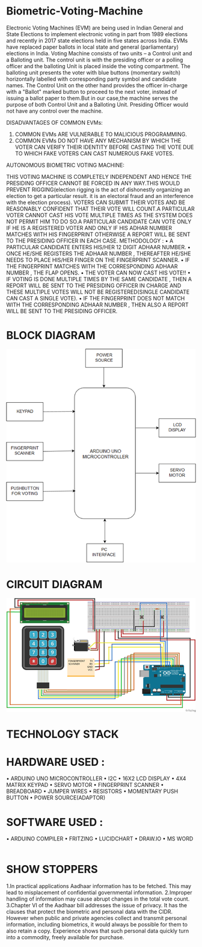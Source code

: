 #                                                        Biometric-Voting-Machine

Electronic Voting Machines (EVM) are being used  in Indian General and State Elections to implement electronic voting in part from 1989 elections and recently in 2017 state elections held in five states across India. EVMs have replaced paper ballots in local state and general (parliamentary) elections in India.
      Voting Machine consists of two units – a Control unit and a Balloting unit. The control unit is with the presiding officer or a polling officer and the balloting Unit is placed inside the voting compartment. The balloting unit presents the voter with blue buttons (momentary switch) horizontally labelled with corresponding party symbol and candidate names. The Control Unit on the other hand provides the officer in-charge with a "Ballot" marked button to proceed to the next voter, instead of issuing a ballot paper to them.But in our case,the machine serves the purpose of both Control Unit and a Balloting Unit. Presiding Officer would not have any control over the machine.

DISADVANTAGES  OF  COMMON  EVMs:

1. COMMON EVMs ARE VULNERABLE TO MALICIOUS PROGRAMMING.
2. COMMON EVMs DO NOT HAVE ANY MECHANISM BY WHICH THE VOTER CAN VERIFY THEIR IDENTITY BEFORE CASTING THE VOTE DUE TO WHICH FAKE VOTERS CAN CAST NUMEROUS FAKE VOTES.

AUTONOMOUS  BIOMETRIC VOTING MACHINE:

THIS VOTING MACHINE IS COMPLETELY INDEPENDENT AND HENCE THE PRESIDING OFFICER CANNOT BE FORCED IN ANY WAY.THIS WOULD PREVENT RIGGING(election rigging is the act of dishonestly organizing an election to get a particular result. it is an electoral fraud and an interference with the election process). 
VOTERS CAN SUBMIT THEIR VOTES AND BE REASONABLY CONFIDENT THAT THEIR VOTE WILL COUNT.A PARTICULAR VOTER CANNOT CAST HIS VOTE MULTIPLE TIMES AS THE SYSTEM DOES NOT PERMIT HIM TO DO SO.A PARTICULAR CANDIDATE CAN VOTE ONLY IF HE IS A REGISTERED VOTER AND ONLY IF HIS ADHAR NUMBER MATCHES WITH HIS FINGERPRINT OTHERWISE A REPORT WILL BE SENT TO THE PRESIDING OFFICER IN EACH CASE.
METHODOLOGY : 
•	A PARTICULAR CANDIDATE ENTERS HIS/HER 12 DIGIT ADHAAR NUMBER.
•	ONCE HE/SHE REGISTERS THE ADHAAR NUMBER , THEREAFTER HE/SHE NEEDS TO PLACE HIS/HER FINGER ON THE FINGERPRINT SCANNER.
•	IF THE FINGERPRINT MATCHES WITH THE CORRESPONDING ADHAAR NUMBER , THE FLAP OPENS.
•	THE VOTER CAN NOW CAST HIS VOTE!!
•	IF VOTING IS DONE MULTIPLE TIMES BY THE SAME CANDIDATE , THEN A REPORT WILL BE SENT TO THE PRESIDING OFFICER IN CHARGE AND THESE MULTIPLE VOTES WILL NOT BE REGISTERED(SINGLE CANDIDATE CAN CAST A SINGLE VOTE).
•	IF THE FINGERPRINT DOES NOT MATCH WITH THE CORRESPONDING ADHAAR NUMBER , THEN ALSO A REPORT WILL BE SENT TO THE PRESIDING OFFICER.  
#                                                           BLOCK DIAGRAM
![alt text](https://github.com/SnehanjanChatterjee/Biometric-Voting-Machine/blob/master/Block%20Diagram.png)
#                                                           CIRCUIT DIAGRAM
![alt text](https://github.com/SnehanjanChatterjee/Biometric-Voting-Machine/blob/master/Circuit%20Diagram.png)
#                                                           TECHNOLOGY STACK

# HARDWARE USED :

•	ARDUINO UNO MICROCONTROLLER
•	I2C
•	16X2 LCD DISPLAY
•	4X4 MATRIX KEYPAD
•	SERVO MOTOR
•	FINGERPRINT SCANNER
•	BREADBOARD
•	JUMPER WIRES
•	RESISTORS
•	MOMENTARY PUSH BUTTON
•	POWER SOURCE(ADAPTOR)

# SOFTWARE USED :

•	ARDUINO COMPILER
•	FRITZING
•	LUCIDCHART
•	DRAW.IO
•	MS WORD
 
# SHOW STOPPERS

1.In practical applications Aadhaar information has to be fetched. This may lead to misplacement of confidential governmental information.
2.Improper handling of information may cause abrupt changes in the total vote count.
3.Chapter VI of the Aadhaar bill addresses the issue of privacy. It has the clauses that protect the biometric and personal data with the CIDR. However when public and private agencies collect and transmit personal information, including biometrics, it would always be possible for them to also retain a copy. Experience shows that such personal data quickly turn into a commodity, freely available for purchase.
